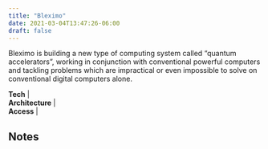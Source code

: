 ```yaml
---
title: "Bleximo"
date: 2021-03-04T13:47:26-06:00
draft: false
---
```


Bleximo is building a new type of computing system called “quantum accelerators”, working in conjunction with conventional powerful computers and tackling problems which are impractical or even impossible to solve on conventional digital computers alone.

**Tech** |    
**Architecture** |   
**Access** | 

<!--more-->
## Notes